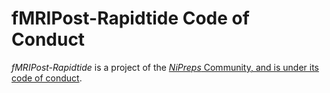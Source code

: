 # fMRIPost-Rapidtide Code of Conduct

*fMRIPost-Rapidtide* is a project of the
[*NiPreps* Community, and is under its code of conduct](https://www.nipreps.org/community/CODE_OF_CONDUCT/).
